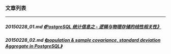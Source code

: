 ### 文章列表  
----  
##### 20150228_01.md   [《PostgreSQL 统计信息之 - 逻辑与物理存储的线性相关性》](20150228_01.md)  
##### 20150228_02.md   [《population & sample covariance, standard deviation Aggregate in PostgreSQL》](20150228_02.md)  
